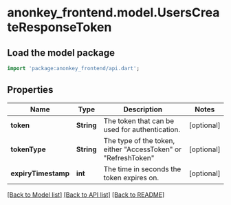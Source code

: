 # anonkey_frontend.model.UsersCreateResponseToken

## Load the model package
```dart
import 'package:anonkey_frontend/api.dart';
```

## Properties
Name | Type | Description | Notes
------------ | ------------- | ------------- | -------------
**token** | **String** | The token that can be used for authentication. | [optional] 
**tokenType** | **String** | The type of the token, either \"AccessToken\" or \"RefreshToken\" | [optional] 
**expiryTimestamp** | **int** | The time in seconds the token expires on. | [optional] 

[[Back to Model list]](../README.md#documentation-for-models) [[Back to API list]](../README.md#documentation-for-api-endpoints) [[Back to README]](../README.md)


